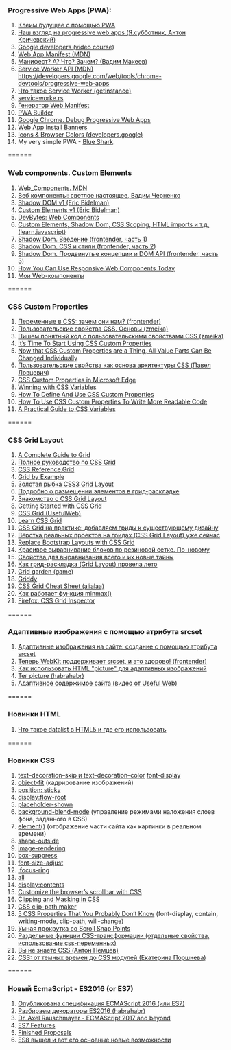 ### Progressive Web Apps (PWA):
1. [Клеим будущее с помощью PWA](https://www.youtube.com/watch?v=q8RID9nFWNM&t=1100s)
2. [Наш взгляд на progressive web apps (Я.субботник, Антон Кричевский)](https://www.youtube.com/watch?v=9wr-dx5Ga04) 
3. [Google developers (video course)](https://www.youtube.com/watch?v=17kGWJOuL-A&list=PLNYkxOF6rcIAdnzEsWkg0KpMn2WJwMBmN)
4. [Web App Manifest (MDN)](https://developer.mozilla.org/en-US/docs/Web/Manifest)
5. [Манифест? А? Что? Зачем? (Вадим Макеев)](https://medium.com/web-standards/%D0%BC%D0%B0%D0%BD%D0%B8%D1%84%D0%B5%D1%81%D1%82-%D0%B0-%D1%87%D1%82%D0%BE-%D0%B7%D0%B0%D1%87%D0%B5%D0%BC-865e609f6f47)
6. [Service Worker API (MDN)](https://developer.mozilla.org/ru/docs/Web/API/Service_Worker_API)  
https://developers.google.com/web/tools/chrome-devtools/progressive-web-apps 
7. [Что такое Service Worker (getinstance)](http://getinstance.info/articles/javascript/introduction-to-service-workers/)
8. [serviceworke.rs](https://serviceworke.rs/) 
9. [Генератор Web Manifest](https://tomitm.github.io/appmanifest/) 
10. [PWA Builder](http://preview.pwabuilder.com/generator) 
11. [Google Chrome. Debug Progressive Web Apps](https://developers.google.com/web/tools/chrome-devtools/progressive-web-apps) 
12. [Web App Install Banners](https://developers.google.com/web/fundamentals/engage-and-retain/app-install-banners/) 
13. [Icons & Browser Colors (developers.google)](https://developers.google.com/web/fundamentals/design-and-ui/browser-customization/)
14. My very simple PWA - [Blue Shark](https://github.com/KAnastasiya/Blue_Shark).

======

### Web components. Custom Elements
1. [Web_Components. MDN](https://developer.mozilla.org/en-US/docs/Web/Web_Components)
2. [Веб компоненты: светлое настоящее, Вадим Черненко](https://youtu.be/KjPsp_PVPuU)
3. [Shadow DOM v1 (Eric Bidelman)](https://developers.google.com/web/fundamentals/getting-started/primers/shadowdom)
4. [Custom Elements v1 (Eric Bidelman)](https://developers.google.com/web/fundamentals/getting-started/primers/customelements)
5. [DevBytes: Web Components](https://www.youtube.com/watch?v=T5y_lmLngAk&list=PLOU2XLYxmsIJkA_W95NDrjdkk3dR6Jq4w&index=1)
6. [Custom Elements, Shadow Dom, CSS Scoping, HTML imports и т.д. (learn.javascript)](https://learn.javascript.ru/webcomponents)
7. [Shadow Dom. Введение (frontender, часть 1)](http://frontender.info/shadowdom/)
8. [Shadow Dom. CSS и стили (frontender, часть 2)](http://frontender.info/shadowdom-201/)
9. [Shadow Dom. Продвинутые концепции и DOM API (frontender, часть 3)](http://frontender.info/shadowdom-301/)
10. [How You Can Use Responsive Web Components Today](https://www.sitepoint.com/responsive-web-components/)
11. [Мои Web-компоненты](https://github.com/KAnastasiya/Web_components)

======

### CSS Custom Properties
1. [Переменные в CSS: зачем они нам? (frontender)](http://frontender.info/css-variables-why-should-you-care/)
2. [Пользовательские свойства CSS. Основы (zmeika)](http://zmeika.name/2017/03/02/custom-css-properties-basics.html)
3. [Пишем понятный код с пользовательскими свойствами CSS (zmeika)](http://zmeika.name/2017/03/09/readable-css.html)
4. [It’s Time To Start Using CSS Custom Properties](https://www.smashingmagazine.com/2017/04/start-using-css-custom-properties/)
5. [Now that CSS Custom Properties are a Thing, All Value Parts Can Be Changed Individually](https://css-tricks.com/now-css-custom-properties-thing-value-parts-can-changed-individually/)
6. [Пользовательские свойства как основа архитектуры CSS (Павел Ловцевич)](https://www.youtube.com/watch?v=MmlJYjnHXhM)
7. [CSS Custom Properties in Microsoft Edge](https://blogs.windows.com/msedgedev/2017/03/24/css-custom-properties/#FejEgroStbJlMRtg.97)
8. [Winning with CSS Variables](https://vgpena.github.io/winning-with-css-variables/)
9. [How To Define And Use CSS Custom Properties](http://vanseodesign.com/css/custom-properties/)
10. [How To Use CSS Custom Properties To Write More Readable Code](http://vanseodesign.com/css/custom-properties-and-readability/)
11. [A Practical Guide to CSS Variables](https://www.sitepoint.com/practical-guide-css-variables-custom-properties/)

======

### CSS Grid Layout
1. [A Complete Guide to Grid](https://css-tricks.com/snippets/css/complete-guide-grid/)
2. [Полное руководство по CSS Grid](https://tuhub.ru/frontend/css-grid-complete-guide/)
3. [CSS Reference.Grid](https://tympanus.net/codrops/css_reference/grid/)
4. [Grid by Example](http://gridbyexample.com/)
5. [Золотая рыбка CSS3 Grid Layout](http://css-live.ru/css/zolotaya-rybka-css3-grid-layout.html) 
6. [Подробно о размещении элементов в грид-раскладке](http://css-live.ru/articles/podrobno-o-razmeshhenii-elementov-v-grid-raskladke-css-grid-layout.html)
7. [Знакомство с CSS Grid Layout](http://css-live.ru/articles/znakomstvo-s-css-grid-layout.html)
8. [Getting Started with CSS Grid](https://css-tricks.com/getting-started-css-grid/)
9. [CSS Grid (UsefulWeb)](https://www.youtube.com/watch?v=BmRtCQiBG1o&feature=youtu.be)
10. [Learn CSS Grid](http://learncssgrid.com/)
11. [CSS Grid на практике: добавляем гриды к существующему дизайну](http://css-live.ru/articles/css-grid-na-praktike-dobavlyaem-gridy-k-sushhestvuyushhemu-dizajnu.html)
12. [Вёрстка реальных проектов на гридах (CSS Grid Layout) уже сейчас](http://css-live.ru/articles/vyorstka-realnyx-proektov-na-gridax-css-grid-layout-uzhe-sejchas.html)
13. [Replace Bootstrap Layouts with CSS Grid](https://hacks.mozilla.org/2017/04/replace-bootstrap-layouts-with-css-grid/)
14. [Красивое выравнивание блоков по резиновой сетке. По-новому](http://css-live.ru/css/responsive-grid-css-grid-layout-auto-fill.html) 
15. [Свойства для выравнивания всего и их новые тайны](http://css-live.ru/articles-css/svojstva-dlya-vyravnivaniya-vsego-i-ix-novye-tajny.html)
16. [Как грид-раскладка (Grid Layout) провела лето](http://css-live.ru/articles/kak-grid-raskladka-grid-layout-provela-leto.html)
17. [Grid garden (game)](http://cssgridgarden.com)
18. [Griddy](http://www.griddy.io/?utm_source=forwebdev_twtr&utm_medium=announcement&utm_campaign=griddy--interaktivnaya-pesochnitsa-dlya-izuch)
19. [CSS Grid Cheat Sheet (alialaa)](https://alialaa.github.io/css-grid-cheat-sheet/)
20. [Как работает функция minmax()](http://css-live.ru/articles/kak-rabotaet-funkciya-minmax.html)
21. [Firefox. CSS Grid Inspector](https://developer.mozilla.org/en-US/docs/Tools/Page_Inspector/How_to/Examine_grid_layouts)

======

### Адаптивные изображения с помощью атрибута srcset
1. [Адаптивные изображения на сайте: создание с помощью атрибута srcset](https://webformyself.com/adaptivnye-izobrazheniya-na-sajte-sozdanie-s-pomoshhyu-atributa-srcset/)
2. [Теперь WebKit поддерживает srcset, и это здорово! (frontender)](https://frontender.info/webkit-implements-srcset-and-why-its-a-good-thing/)
3. [Как использовать HTML "picture" для адаптивных изображений](https://webdesign.tutsplus.com/ru/tutorials/quick-tip-how-to-use-html5-picture-for-responsive-images--cms-21015)
4. [Тег picture (habrahabr)](https://habrahabr.ru/post/237991/)
5. [Адаптивное содержимое сайта (видео от Useful Web)](https://www.youtube.com/watch?v=gjlyDPJh0Es)

======

### Новинки HTML
1. [Что такое datalist в HTML5 и где его использовать](https://frontender.info/what-are-html5-datalists-and-when-to-use-them/)

======

### Новинки CSS
1. [text–decoration–skip и text–decoration–color](http://thenewcode.com/1168/Improve-the-Look-of-Links-with-the-CSS-Text-Decoration-Module?ct=t(hamail_20170115))
[font-display](https://ymatuhin.ru/front-end/font-display/)
2. [object-fit](http://css-live.ru/articles/znakomstvo-s-object-fit.html) (кадрирование изображений)
3. [position: sticky](https://htmlhook.ru/position-sticky.html)
4. [display:flow-root](http://css-live.ru/faq/displayflow-root-not-clearfix.html)
5. [placeholder-shown](https://css-tricks.com/almanac/selectors/p/placeholder-shown/)
6. [background-blend-mode](http://css.yoksel.ru/background-blend-mode/) (управление режимами наложения слоев фона, заданного в CSS)
7. [element()](http://css-live.ru/articles/css-funkciya-element.html) (отображение части сайта как картинки в реальном времени)
8. [shape-outside](https://css-tricks.com/almanac/properties/s/shape-outside/)
9. [image-rendering](https://css-tricks.com/almanac/properties/i/image-rendering/)
10. [box-suppress](https://medium.com/@barvysta/знайомство-з-box-suppress-або-як-зберегти-режим-відображення-елемента-8b3c7f94de7b )
11. [font-size-adjust](https://www.sitepoint.com/improve-web-typography-css-font-size-adjust/)
12. [:focus-ring](https://youtu.be/ilj2P5-5CjI)
13. [all](https://css-tricks.com/almanac/properties/a/all/)
14. [display:contents](http://css-live.ru/css/paradoksy-displaycontents-i-budushhee-teksta-v-css.html)
15. [Customize the browser’s scrollbar with CSS](https://scotch.io/tutorials/customize-the-browsers-scrollbar-with-css)
16. [Clipping and Masking in CSS](https://css-tricks.com/clipping-masking-css/)
17. [CSS clip-path maker](http://bennettfeely.com/clippy/)
18. [5 CSS Properties That You Probably Don’t Know](http://developer.telerik.com/topics/web-development/5-css-properties-probably-still-dont-know/amp/) (font-display, contain, writing-mode, clip-path, will-change)
19. [Умная прокрутка со Scroll Snap Points](http://css.yoksel.ru/scroll-snap/)
20. [Раздельные функции CSS-трансформации (отдельные свойства, использование css-переменных)](http://css-live.ru/tricks/tryuk-razdelnye-funkcii-css-transformacii.html)
21. [Вы не знаете CSS (Антон Немцев)](https://www.youtube.com/watch?v=VoA-aQu75Xk) 
22. [CSS: от темных времен до CSS модулей (Екатерина Поршнева)](https://www.youtube.com/watch?v=_uFFP_NFRtw) 

======

### Новый EcmaScript - ES2016 (or ES7)
1. [Опубликована спецификация ECMAScript 2016 (или ES7)](http://getinstance.info/news/es7-released/)
2. [Разбираем декораторы ES2016 (habrahabr)](https://habrahabr.ru/post/277021/)
3. [Dr. Axel Rauschmayer - ECMAScript 2017 and beyond](https://youtu.be/5Kw4XVSb4P4)
4. [ES7 Features](https://h3manth.com/new/blog/2015/es7-features/)
5. [Finished Proposals](https://github.com/tc39/proposals/blob/master/finished-proposals.md)
6. [ES8 вышел и вот его основные новые возможности](https://habrahabr.ru/post/332900/)
